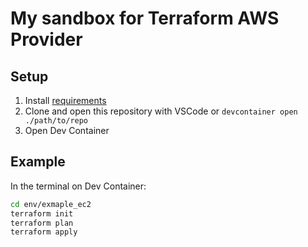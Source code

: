 # My sandbox for Terraform AWS Provider

## Setup

1. Install [requirements](https://code.visualstudio.com/docs/devcontainers/containers#_installation)
1. Clone and open this repository with VSCode or `devcontainer open ./path/to/repo`
1. Open Dev Container

## Example

In the terminal on Dev Container:

```bash
cd env/exmaple_ec2
terraform init
terraform plan
terraform apply
```
